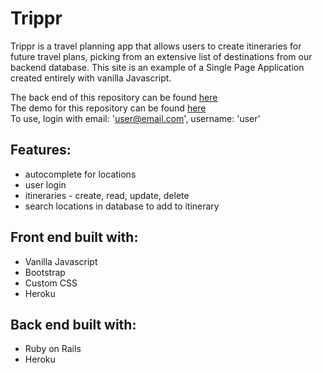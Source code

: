 # Trippr

Trippr is a travel planning app that allows users to create itineraries for future travel plans, picking from an extensive list of destinations from our backend database. This site is an example of a Single Page Application created entirely with vanilla Javascript.  

The back end of this repository can be found [here](https://github.com/aduranil/trip_planner)<br/>
The demo for this repository can be found [here](https://trippr-client.herokuapp.com/)<br/>
To use, login with email: 'user@email.com', username: 'user'

## Features:
* autocomplete for locations
* user login
* itineraries - create, read, update, delete
* search locations in database to add to itinerary

## Front end built with:
* Vanilla Javascript
* Bootstrap
* Custom CSS
* Heroku

## Back end built with:
 * Ruby on Rails
 * Heroku
